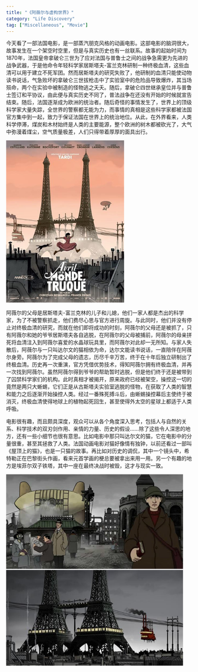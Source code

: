 ```yaml
---
title: "《阿薇尔与虚构世界》"
category: "Life Discovery"
tag: ["Miscellaneous", "Movie"]
---
```


今天看了一部法国电影，是一部蒸汽朋克风格的动画电影。这部电影的脑洞很大，故事发生在一个架空时空里，但是与真实历史也有一丝联系。故事的起始时间为1870年，法国皇帝拿破仑三世为了应对法国与普鲁士之间的战争急需更为先进的战争武器，于是他命令年轻科学家居斯塔夫-富兰克林研制一种终极血清，这些血清可以用于建立不死军团。然而居斯塔夫的研究失败了，他研制的血清只能使动物读书说话，气急败坏的拿破仑三世拔枪击中了实验室中的危险品导致爆炸，其当场殒命，两个在实验中被制造的怪物逃之夭夭。随后，拿破仑四世继承皇位并与普鲁士签订和平协议，由此便与真实历史不同了，普法战争在还没有开始的时候就宣告结束。随后，法国逐渐成为欧洲的统治者。随后奇怪的事情发生了，世界上的顶级科学家大量失踪，全世界的警察都无能为力，而事情的真相是这些科学家都被法国官方集中到一起，致力于保证法国在世界上的统治地位。从此，在外界看来，人类科学停滞，煤炭和木材始终是人类的主要能源，整个欧洲的树木都被砍光了，大气中弥漫着煤尘，空气质量极差，人们只得带着厚厚的面具出行。

<img class="img-responsive center-block" src="https://raw.githubusercontent.com/joshua19881228/my_blogs/master/Life_Discovery/Miscellaneous/figures/poster.jpg" alt="" width="320"/>

阿薇尔的父母是居斯塔夫-富兰克林的儿子和儿媳，他们一家人都是杰出的科学家，为了不被警察抓走，他们费尽心思与官方进行周旋。与此同时，他们并没有停止对终极血清的研究，而就在他们即将成功的时刻，阿薇尔的父母还是被抓了，只有阿薇尔和她的爷爷居斯塔夫各自逃脱，在阿薇尔的父母被捕前，阿薇尔的母亲拼死将血清注入到阿薇尔喜爱的水晶球玩具里，而阿薇尔对此却一无所知。与家人失散后，阿薇尔与一只叫达尔文的猫相依为命，达尔文能读书说话，一直陪伴在阿薇尔身旁。阿薇尔为了完成父母的遗志，历尽千辛万苦，终于在十年后独立研制出了终极血清。历史再一次重演，官方凭借优势技术，得知阿薇尔拥有终极血清，并再一次找到阿薇尔。虽然阿薇尔得到爷爷的帮助暂时逃脱，但是他们终于还是被带到了囚禁科学家们的机构。此时真相才被揭开，原来政府已经被架空，操控这一切的竟然是两只大蜥蜴，它们正是从古斯塔夫实验室逃脱的怪物，在获取了人类的智慧和能力之后逐渐开始操控人类。经过一番殊死搏斗后，由蜥蜴操控幕后主使终于被消灭，终极血清使得地球上的植物起死回生，甚至使得外太空的星球上都适于人类呼吸。

电影很有趣，而且颇具深度，观众可以从各个角度深入思考，包括人与自然的关系、科学技术的双刃剑作用、亲情的力量、历史的假设……除了这些令人深思的地方，还有一些小细节也很有意思。比如电影中那只叫达尔文的猫，它在电影中的分量很重，甚至其拯救了人类。法国动画电影对猫好像情有独钟，以前还看过一部叫《屋顶上的猫》，也是一只猫的故事。再比如对历史的调侃，其中一个镜头中，希特勒正在巴黎街头作画，看来元首学画的梗总要被拿出来用一用。另一个有趣的地方是埃菲尔双子铁塔，其中一座在最终决战时被毁，这才与现实一致。

<img class="img-responsive center-block" src="https://raw.githubusercontent.com/joshua19881228/my_blogs/master/Life_Discovery/Miscellaneous/figures/hitler.jpg" alt="" width="480"/>

<img class="img-responsive center-block" src="https://raw.githubusercontent.com/joshua19881228/my_blogs/master/Life_Discovery/Miscellaneous/figures/twins.jpg" alt="" width="480"/>